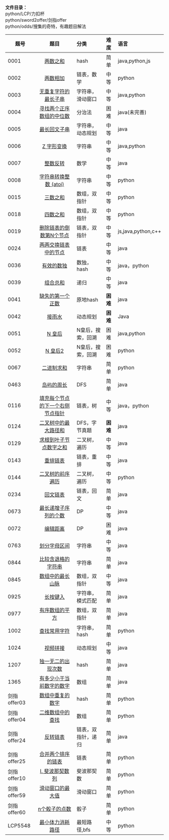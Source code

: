 
**文件目录：**   
python/LCP/力扣杯  
python/sword2offer/剑指offer  
python/odds/搜集的奇特，有趣题目解法

| 题号          |   题目                                                           | 分类  |难度|语言|
| ------------- |:-------------:  | :----- | :-----|:----|
|0001           |[两数之和](articles/hash/两数之和.md)                              |hash|简单|java,python,js|
|0002           |[两数相加](articles/链表/两数相加.md)                               |链表，数学|中等|python|
|0003           |[无重复字符的最长子串](articles/字符串/无重复字符的最长子串.md)       |字符串，滑动窗口|中等|java,python|
|0004           |[寻找两个正序数组的中位数](articles/分治法/寻找两个正序数组的中位数.md)|分治法|困难|java(未完善)|
|0005           |[最长回文子串](articles/字符串/最长回文子串.md)                      |字符串，动态规划|中等|java|
|0006           |[Z 字形变换](articles/字符串/Z字形变换.md)                          |字符串|中等|java,python|
|0007           |[整数反转](articles/数学/整数反转.md)                               |数学|中等|java|
|0008           |[字符串转换整数 (atoi)](articles/字符串/字符串转换整数(atoi).md)     |字符串|中等|python|
|0015           |[三数之和](articles/数组/三数之和.md)                               |数组，双指针|中等|python|
|0018           |[四数之和](articles/数组/四数之和.md)                               |数组，双指针|中等|python|
|0019           |[删除链表的倒数第N个节点](articles/链表/删除链表的倒数第N个节点.md)   |链表，双指针|中等|js,java,python,c++|
|0024           |[两两交换链表中的节点](articles/链表/两两交换链表中的节点.md)        | 链表 |中等|java|
|0036           |[有效的数独](articles/数独/有效的数独.md)                           |数独，hash|中等|java，python|
|0039           |[组合总和](articles/数组/组合总和.md)                               |递归|中等|java|
|0041           |[缺失的第一个正数](articles/hash/缺失的第一个正数.md)                |原地hash|**困难**|java|
|0042           |[接雨水](articles/动态规划/接雨水.md)                               |动态规划|**困难**|Java|
|0051           |[N 皇后](articles/回溯/N皇后.md)                                   |N皇后，搜索，回溯|困难|java,python|
|0052           |[N 皇后2](articles/回溯/N皇后II.md)                                 |N皇后，搜索，回溯|困难|python|
|0067           |[二进制求和](articles/字符串/二进制求和.md)                          |字符串|简单|python|
|0463           |[岛屿的周长](articles/DFS/岛屿的周长.md)                             |DFS|简单|java|
|0116           |[填充每个节点的下一个右侧节点指针](articles/链表/填充每个节点的下一个右侧节点指针.md)|链表，树|中等|java，python|
|0124           |[二叉树中的最大路径和](articles/二叉树/二叉树中的最大路径和.md)        |DFS，字节真题|**困难**|java|
|0129           |[求根到叶子节点数字之和](articles/二叉树/求根到叶子节点数字之和.md)    |二叉树，遍历|中等|java|
|0143           |[重排链表](articles/链表/重排链表.md)                                |链表，重排|中等|java|
|0144           |[二叉树的前序遍历](articles/二叉树/二叉树的前序遍历.md)               |二叉树，遍历|中等|python|
|0234           |[回文链表](articles/链表/回文链表.md)                               |链表，回文|简单|java|
|0673           |[最长递增子序列的个数](general/动态规划/最长递增子序列的个数.md)        |DP|中等|java|
|0072           |[编辑距离](general/动态规划/编辑距离.md)                              |DP|困难|java| 
|0763           |[划分字母区间](articles/字符串/划分字母区间.md)                       |字符串|中等|java|
|0844           |[比较含退格的字符串](articles/字符串/比较含退格的字符串.md)           |字符串|简单|java|
|0845           |[数组中的最长山脉](articles/数组/数组中的最长山脉.md)                 |数组，双指针|中等|java|
|0925           |[长按键入](articles/字符串/长按键入.md)                              |字符串，模式匹配|简单|java|
|0977           |[有序数组的平方](articles/数组/有序数组的平方.md)                     |数组，双指针|简单|java|
|1002           |[查找常用字符](articles/字符串/查找常用字符.md)                      |字符串，hash|简单|python|
|1024           |[视频拼接](articles/动态规划/视频拼接.md)                            |动态规划|中等|java|
|1207           |[独一无二的出现次数](articles/数组/独一无二的出现次数.md)             |hash|简单|java|
|1365           |[有多少小于当前数字的数字](articles/数组/有多少小于当前数字的数字.md)  |数组|简单|java|
|剑指 offer03   |[数组中重复的数字](articles/hash/数组中重复的数字.md)                |hash|简单|python|
|剑指 offer04   |[二维数组中的查找](articles/数组/二维数组中的查找.md)               |数组|简单|python|
|剑指 offer24   |[反转链表](articles/链表/反转链表.md)                                |链表，双指针，递归|简单|java|
|剑指 offer25   |[合并两个排序的链表](articles/链表/合并两个排序的链表.md)             |链表|简单|python|
|剑指 offer10   |[I. 斐波那契数列](articles/斐波那契数/斐波那契数列.md)               |斐波那契数|简单|python|
|剑指 offer59   |[滑动窗口的最大值](articles/滑动窗口/滑动窗口的最大值.md)             |滑动窗口|简单|python|
|剑指 offer60   |[n个骰子的点数](articles/骰子/n个骰子的点数.md)                      |骰子|简单|python|
|LCP5548        |[最小体力消耗路径](articles/最短路径/最小体力消耗路径.md)             |最短路径,bfs|中等|python|





